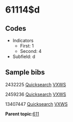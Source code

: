 # 61114$d

## Codes

-   Indicators
    -   First: 1
    -   Second: 4
-   Subfield: d

## Sample bibs

2432225 [Quicksearch](https://search.library.yale.edu/catalog/2432225) [VXWS](http://prodorbis.library.yale.edu:7014/vxws/GetHoldingsService?bibId=2432225)

2459236 [Quicksearch](https://search.library.yale.edu/catalog/2459236) [VXWS](http://prodorbis.library.yale.edu:7014/vxws/GetHoldingsService?bibId=2459236)

13407447 [Quicksearch](https://search.library.yale.edu/catalog/13407447) [VXWS](http://prodorbis.library.yale.edu:7014/vxws/GetHoldingsService?bibId=13407447)

**Parent topic:**[611](../../tags/611/611.md)

